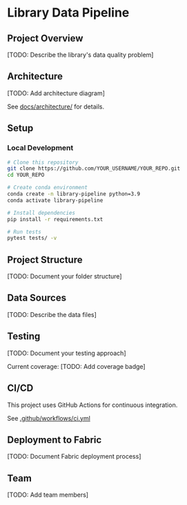 # Library Data Pipeline

## Project Overview
[TODO: Describe the library's data quality problem]

## Architecture
[TODO: Add architecture diagram]

See [docs/architecture/](docs/architecture/) for details.

## Setup

### Local Development
```bash
# Clone this repository
git clone https://github.com/YOUR_USERNAME/YOUR_REPO.git
cd YOUR_REPO

# Create conda environment
conda create -n library-pipeline python=3.9
conda activate library-pipeline

# Install dependencies
pip install -r requirements.txt

# Run tests
pytest tests/ -v
```

## Project Structure
[TODO: Document your folder structure]

## Data Sources
[TODO: Describe the data files]

## Testing
[TODO: Document your testing approach]

Current coverage: [TODO: Add coverage badge]

## CI/CD
This project uses GitHub Actions for continuous integration.

See [.github/workflows/ci.yml](.github/workflows/ci.yml)

## Deployment to Fabric
[TODO: Document Fabric deployment process]

## Team
[TODO: Add team members]
